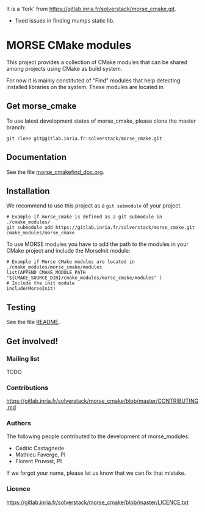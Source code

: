 It is a 'fork' from https://gitlab.inria.fr/solverstack/morse_cmake.git. 
* fixed issues in finding mumps static lib.

MORSE CMake modules
====================

This project provides a collection of CMake modules that can be shared
among projects using CMake as build system.

For now it is mainly constituted of "Find" modules that help detecting
installed libraries on the system. These modules are located in

Get morse_cmake
---------------------

To use latest development states of morse_cmake, please clone the
master branch:

    git clone git@gitlab.inria.fr:solverstack/morse_cmake.git

Documentation
---------------------

See the file [morse_cmakefind_doc.org](modules/find/morse_cmakefind_doc.org).

Installation
---------------------

We recommend to use this project as a `git submodule` of your project.

    # Example if morse_cmake is defined as a git submodule in ./cmake_modules/
    git submodule add https://gitlab.inria.fr/solverstack/morse_cmake.git cmake_modules/morse_cmake

To use MORSE modules you have to add the path to the modules in your
CMake project and include the MorseInit module:

    # Example if Morse CMake modules are located in ./cmake_modules/morse_cmake/modules
    list(APPEND CMAKE_MODULE_PATH "${CMAKE_SOURCE_DIR}/cmake_modules/morse_cmake/modules" )
    # Include the init module
    include(MorseInit)

Testing
---------------------

See the file [README](modules/find/tests/README.md).

Get involved!
---------------------

### Mailing list

TODO

### Contributions

https://gitlab.inria.fr/solverstack/morse_cmake/blob/master/CONTRIBUTING.md

### Authors

The following people contributed to the development of morse_modules:
  * Cedric Castagnede
  * Mathieu Faverge, PI
  * Florent Pruvost, PI

If we forgot your name, please let us know that we can fix that mistake.

### Licence

https://gitlab.inria.fr/solverstack/morse_cmake/blob/master/LICENCE.txt
